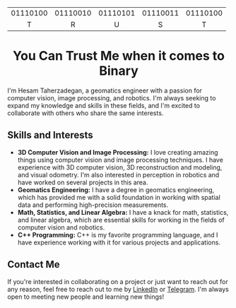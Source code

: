 
<table ![htaherzadegan-low-resolution-logo-white-on-transparent-background](https://github.com/HesamTaherzadeh/HesamTaherzadeh/assets/89359094/9e2f1adc-bb56-48c5-9299-27a9f0862835)
align="center">
  <tr>
    <td>01110100</td>
    <td>01110010</td>
    <td>01110101</td>
    <td>01110011</td>
    <td>01110100</td>
  </tr>
  <tr>
    <td align="center">T</td>
    <td align="center">R</td>
    <td align="center">U</td>
    <td align="center">S</td>
    <td align="center">T</td>
  </tr>
</table>

<h1 align="center">You Can Trust Me when it comes to Binary</h1>

<p>I'm Hesam Taherzadegan, a geomatics engineer with a passion for computer vision, image processing, and robotics. I'm always seeking to expand my knowledge and skills in these fields, and I'm excited to collaborate with others who share the same interests.</p>

<h2>Skills and Interests</h2>

<ul>
  <li><b>3D Computer Vision and Image Processing:</b> I love creating amazing things using computer vision and image processing techniques. I have experience with 3D computer vision, 3D reconstruction and modeling, and visual odometry. I'm also interested in perception in robotics and have worked on several projects in this area.</li>
  <li><b>Geomatics Engineering:</b> I have a degree in geomatics engineering, which has provided me with a solid foundation in working with spatial data and performing high-precision measurements.</li>
  <li><b>Math, Statistics, and Linear Algebra:</b> I have a knack for math, statistics, and linear algebra, which are essential skills for working in the fields of computer vision and robotics.</li>
  <li><b>C++ Programming:</b> C++ is my favorite programming language, and I have experience working with it for various projects and applications.</li>
</ul>

<h2>Contact Me</h2>

<p>If you're interested in collaborating on a project or just want to reach out for any reason, feel free to reach out to me by <a href="https://www.linkedin.com/in/hesam-taherzadegan/">LinkedIn</a> or <a href="https://t.me/Taherzadegan_hesam">Telegram</a>. I'm always open to meeting new people and learning new things!</p>
